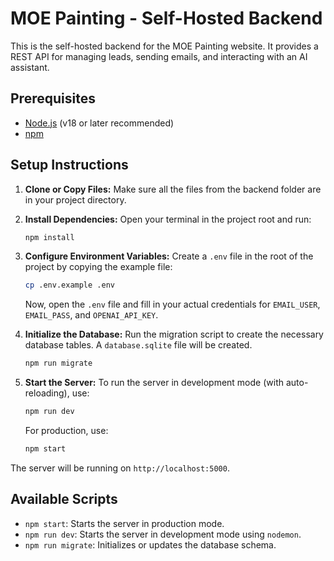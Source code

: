 # MOE Painting - Self-Hosted Backend

This is the self-hosted backend for the MOE Painting website. It provides a REST API for managing leads, sending emails, and interacting with an AI assistant.

## Prerequisites

- [Node.js](https://nodejs.org/) (v18 or later recommended)
- [npm](https://www.npmjs.com/)

## Setup Instructions

1.  **Clone or Copy Files:**
    Make sure all the files from the backend folder are in your project directory.

2.  **Install Dependencies:**
    Open your terminal in the project root and run:
    ```bash
    npm install
    ```

3.  **Configure Environment Variables:**
    Create a `.env` file in the root of the project by copying the example file:
    ```bash
    cp .env.example .env
    ```
    Now, open the `.env` file and fill in your actual credentials for `EMAIL_USER`, `EMAIL_PASS`, and `OPENAI_API_KEY`.

4.  **Initialize the Database:**
    Run the migration script to create the necessary database tables. A `database.sqlite` file will be created.
    ```bash
    npm run migrate
    ```

5.  **Start the Server:**
    To run the server in development mode (with auto-reloading), use:
    ```bash
    npm run dev
    ```
    For production, use:
    ```bash
    npm start
    ```

The server will be running on `http://localhost:5000`.

## Available Scripts

-   `npm start`: Starts the server in production mode.
-   `npm run dev`: Starts the server in development mode using `nodemon`.
-   `npm run migrate`: Initializes or updates the database schema.